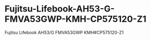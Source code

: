 # Fujitsu-Lifebook-AH53-G-FMVA53GWP-KMH-CP575120-Z1
Fujitsu Lifebook AH53/G FMVA53GWP KMH#CP575120-Z1
